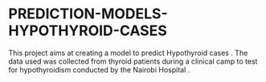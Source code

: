 # PREDICTION-MODELS-HYPOTHYROID-CASES
This project aims at creating a model to predict Hypothyroid cases . The data used was collected from thyroid patients during a  clinical camp to test for hypothyroidism conducted by the Nairobi Hospital . 
